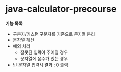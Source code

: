 # java-calculator-precourse

**기능 목록**

- 구분자/커스텀 구분자를 기준으로 문자열 분리
- 문자열 계산
- 예외 처리
  - 잘못된 입력이 주어질 경우
  - 문자열에 음수가 있는 경우
- 빈 문자열 입력시 결과 : 0 출력